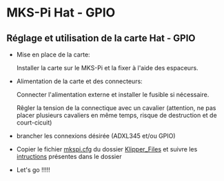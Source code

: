 # MKS-Pi Hat - GPIO

## Réglage et utilisation de la carte Hat - GPIO

- Mise en place de la carte:

    Installer la carte sur le MKS-Pi et la fixer à l'aide des espaceurs.


- Alimentation de la carte et des connecteurs:

    Connecter l'alimentation externe et installer le fusible si nécessaire.

    Rêgler la tension de la connectique avec un cavalier (attention, ne pas placer plusieurs cavaliers en même temps, risque de destruction et de court-cicuit)


- brancher les connexions désirée (ADXL345 et/ou GPIO)


- Copier le fichier [mkspi.cfg](/Klipper_Files/mkspi.cfg) du dossier [Klipper_Files](/Klipper_Files/) et suivre les [intructions](/Klipper_Files/FR_instructions.md) présentes dans le dossier

- Let's go !!!!!